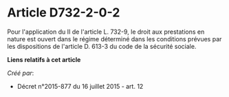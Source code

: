 # Article D732-2-0-2

Pour l'application du II de l'article L. 732-9, le droit aux prestations en nature est ouvert dans le régime déterminé dans
les conditions prévues par les dispositions de l'article D. 613-3 du code de la sécurité sociale.

**Liens relatifs à cet article**

_Créé par_:

  - Décret n°2015-877 du 16 juillet 2015 - art. 12
